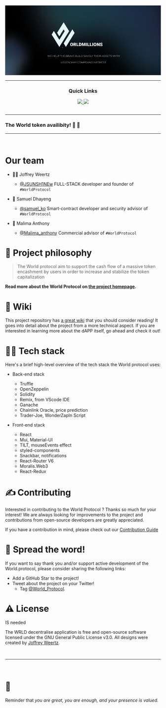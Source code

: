 ![World Protocol](thumb.png)


---

<div align='center'>
  
### Quick Links
  
<a href=''>
  
<img src='https://img.shields.io/badge/HOMEPAGE-gray?style=for-the-badge'>
  
</a>
  
<a href=''>
  
<img src='https://img.shields.io/badge/Lite.Paper-blue?style=for-the-badge'>
  
</a>
  
  
<br />
  
<br />
  
  
</div>

---

### The World token availibity! 🥳 🚀


---



<br />

#  Our team 


- :guardsman: Joffrey Weertz 
  -  [@JSUNSH1NEw](https://twitter.com/JSUNSH1NEw) FULL-STACK developer and founder of `#WorldProtocol`

- :man_with_gua_pi_mao: Samuel Dhayeng
  -  [@samuel_ko](https://twitter.com/samuel_ys92) Smart-contract developer and security advisor of `#WorldProtocol`
  
- :speech_balloon: Malima Anthony
  -  [@Malima_anthony](https://twitter.com/wrld_token) Commercial advisor of `#WorldProtocol`





# 🧐 Project philosophy

> The World protocol aim to support the cash flow of a massive token encashment by users in order to increase and stabilize the token capitalization
> 
> 
**Read more about the World Protocol on [the project homepage]().**

# 📒 Wiki

This project repository has [a great wiki](https://github.com/jSUNSH1NEw/MoralisAvalanchehackathon/wiki) that you should consider reading! It goes into detail about the project from a more technical aspect. If you are interested in learning more about the dAPP itself, go ahead and check it out!

# 👨‍💻 Tech stack

Here's a brief high-level overview of the tech stack the World protocol uses:

- Back-end stack
  - Truffle
  - OpenZeppelin
  - Solidity
  - Remix, from VScode IDE
  - Ganache 
  - Chainlink Oracle, price prediction 
  - Trader-Joe, WonderZapIn Script 

- Front-end stack
  - React 
  - Mui, Material-UI
  - TILT, mouseEvents effect
  - styled-components
  - Snackbar, notifications
  - React-Router V6
  - Moralis.Web3
  - React-Redux


# ✍️ Contributing

Interested in contributing to the World Protocol ? Thanks so much for your interest! We are always looking for improvements to the project and contributions from open-source developers are greatly appreciated.

If you have a contribution in mind, please check out our [Contribution Guide]()

# 🌟 Spread the word!

If you want to say thank you and/or support active development of the World.protocol, please consider sharing the following links:

- Add a GitHub Star to the project!
- Tweet about the project on your Twitter!
  - Tag [@World_Protocol](https://twitter.com/World_Protocol).


# ⚠️ License
IS needed

The WRLD decentralise application is free and open-source software licensed under the GNU General Public License v3.0. All designs were created by [Joffrey Weertz](https://github.com/jSUNSH1NEw).

<br />

---

<br />

# 💛

Reminder that *you are great, you are enough, and your presence is valued.* 
